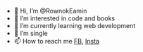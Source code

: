 - 👋 Hi, I’m @RownokEamin
- 👀 I’m interested in code and books
- 🌱 I’m currently learning web development
- 💞️ I’m single
- 📫 How to reach me [FB](https://www.facebook.com/rownokeamin.rownok), [Insta](https://www.instagram.com/rownokeamin01/)

<!---
RownokEamin/RownokEamin is a ✨ special ✨ repository because its `README.md` (this file) appears on your GitHub profile.
You can click the Preview link to take a look at your changes.
--->
